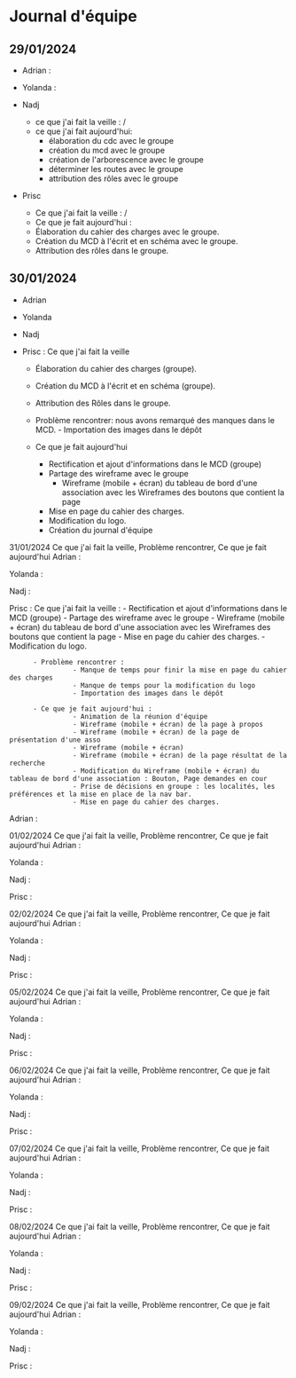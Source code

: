 # Journal d'équipe

## 29/01/2024
          
- Adrian :


- Yolanda : 


- Nadj
  - ce que j'ai fait la veille : /
  - ce que j'ai fait aujourd'hui: 
    - élaboration du cdc avec le groupe
    - création du mcd avec le groupe
    - création de l'arborescence avec le groupe
    - déterminer les routes avec le groupe
    - attribution des rôles avec le groupe


- Prisc
  - Ce que j'ai fait la veille : / 
  - Ce que je fait aujourd'hui :
  - Élaboration du cahier des charges avec le groupe.
  - Création du MCD à l'écrit et en schéma avec le groupe.
  - Attribution des rôles dans le groupe.


## 30/01/2024
          
          
- Adrian


- Yolanda


- Nadj


- Prisc : Ce que j'ai fait la veille
  - Élaboration du cahier des charges (groupe).
  - Création du MCD à l'écrit et en schéma (groupe).
  - Attribution des Rôles dans le groupe.

  - Problème rencontrer: nous avons remarqué des manques dans le MCD.
                        - Importation des images dans le dépôt

  - Ce que je fait aujourd'hui
    -  Rectification et ajout d'informations dans le MCD (groupe)
    - Partage des wireframe avec le groupe
      - Wireframe (mobile + écran) du tableau de bord d'une association avec les Wireframes des boutons que contient la page
    - Mise en page du cahier des charges.
    - Modification du logo.
    - Création du journal d'équipe


31/01/2024
          Ce que j'ai fait la veille,    Problème rencontrer,   Ce que je fait aujourd'hui
Adrian :


Yolanda : 


Nadj :


Prisc : Ce que j'ai fait la veille :
                    - Rectification et ajout d'informations dans le MCD (groupe)
                    - Partage des wireframe avec le groupe
                    - Wireframe (mobile + écran) du tableau de bord d'une association avec les Wireframes des boutons que contient la page
                    - Mise en page du cahier des charges.
                    - Modification du logo.

          - Problème rencontrer :
                    - Manque de temps pour finir la mise en page du cahier des charges
                    - Manque de temps pour la modification du logo
                    - Importation des images dans le dépôt
                    
          - Ce que je fait aujourd'hui :
                    - Animation de la réunion d'équipe
                    - Wireframe (mobile + écran) de la page à propos
                    - Wireframe (mobile + écran) de la page de présentation d'une asso
                    - Wireframe (mobile + écran)
                    - Wireframe (mobile + écran) de la page résultat de la recherche
                    - Modification du Wireframe (mobile + écran) du tableau de bord d'une association : Bouton, Page demandes en cour
                    - Prise de décisions en groupe : les localités, les préférences et la mise en place de la nav bar.
                    - Mise en page du cahier des charges.

Adrian : 


01/02/2024
          Ce que j'ai fait la veille,    Problème rencontrer,   Ce que je fait aujourd'hui
Adrian :


Yolanda : 


Nadj :


Prisc :


02/02/2024
          Ce que j'ai fait la veille,    Problème rencontrer,   Ce que je fait aujourd'hui
Adrian :


Yolanda : 


Nadj :


Prisc :


05/02/2024
          Ce que j'ai fait la veille,    Problème rencontrer,   Ce que je fait aujourd'hui
Adrian :


Yolanda : 


Nadj :


Prisc :


06/02/2024
          Ce que j'ai fait la veille,    Problème rencontrer,   Ce que je fait aujourd'hui
Adrian :


Yolanda : 


Nadj :


Prisc :


07/02/2024
          Ce que j'ai fait la veille,    Problème rencontrer,   Ce que je fait aujourd'hui
Adrian :


Yolanda : 


Nadj :


Prisc :


08/02/2024
          Ce que j'ai fait la veille,    Problème rencontrer,   Ce que je fait aujourd'hui
Adrian :


Yolanda : 


Nadj :


Prisc :


09/02/2024
          Ce que j'ai fait la veille,    Problème rencontrer,   Ce que je fait aujourd'hui
Adrian :


Yolanda : 


Nadj :


Prisc :
                                    
